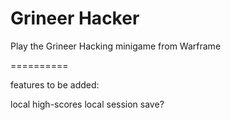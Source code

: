 Grineer Hacker
==========

Play the Grineer Hacking minigame from Warframe

==========

features to be added:

local high-scores
local session save?

